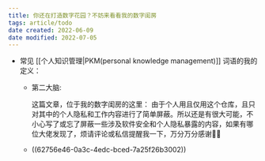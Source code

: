 ```yaml
---
title: 你还在打造数字花园？不妨来看看我的数字闺房
tags: article/todo
date created: 2022-06-09
date modified: 2022-07-05
---
```

- 常见 [[个人知识管理|PKM(personal knowledge management)]] 词语的我的定义：
	- 第二大脑:
	  
	  这篇文章，位于我的数字闺房的这里：
	  由于个人用且仅用这个仓库，且只对其中的个人隐私和工作内容进行了简单屏蔽。所以还是有很大可能，不小心写了或忘了屏蔽一些涉及软件安全和个人隐私暴露的内容，如果有哪位大佬发现了，烦请评论或私信提醒我一下，万分万分感谢🦀🦀
	- ((62756e46-0a3c-4edc-bced-7a25f26b3002))
